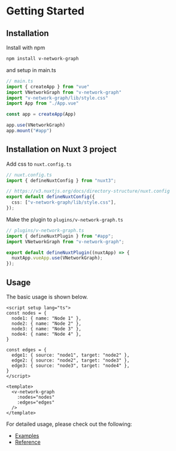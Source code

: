 # Getting Started

## Installation

<div class="getting-started-command">

Install with npm

```bash
npm install v-network-graph
```

and setup in main.ts

```ts
// main.ts
import { createApp } from "vue"
import VNetworkGraph from "v-network-graph"
import "v-network-graph/lib/style.css"
import App from "./App.vue"

const app = createApp(App)

app.use(VNetworkGraph)
app.mount("#app")
```

</div>


## Installation on Nuxt 3 project

<div class="getting-started-command">

Add css to `nuxt.config.ts`

```ts
// nuxt.config.ts
import { defineNuxtConfig } from "nuxt3";

// https://v3.nuxtjs.org/docs/directory-structure/nuxt.config
export default defineNuxtConfig({
  css: ["v-network-graph/lib/style.css"],
});
```

Make the plugin to `plugins/v-network-graph.ts`

```ts
// plugins/v-network-graph.ts
import { defineNuxtPlugin } from "#app";
import VNetworkGraph from "v-network-graph";

export default defineNuxtPlugin((nuxtApp) => {
  nuxtApp.vueApp.use(VNetworkGraph);
});
```

</div>


## Usage

The basic usage is shown below.

<div class="getting-started-command">

```vue
<script setup lang="ts">
const nodes = {
  node1: { name: "Node 1" },
  node2: { name: "Node 2" },
  node3: { name: "Node 3" },
  node4: { name: "Node 4" },
}

const edges = {
  edge1: { source: "node1", target: "node2" },
  edge2: { source: "node2", target: "node3" },
  edge3: { source: "node3", target: "node4" },
}
</script>

<template>
  <v-network-graph
    :nodes="nodes"
    :edges="edges"
  />
</template>
```

</div>

For detailed usage, please check out the following:
* [Examples](./examples/)
* [Reference](./reference)

